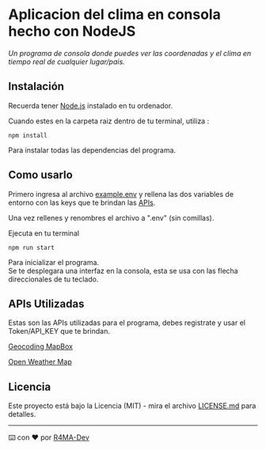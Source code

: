 # Aplicacion del clima en consola hecho con NodeJS

_Un programa de consola donde puedes ver las coordenadas y el clima en tiempo real de cualquier lugar/pais._


## Instalación

Recuerda tener [Node.js](https://nodejs.org/es/) instalado en tu ordenador.

Cuando estes en la carpeta raiz dentro de tu terminal, utiliza :
```
npm install
```
Para instalar todas las dependencias del programa.


## Como usarlo
Primero ingresa al archivo [example.env](example.env) y rellena las dos variables de entorno con las keys que te brindan las [APIs](#apis-utilizadas).

Una vez rellenes y renombres el archivo a ".env" (sin comillas). 

Ejecuta en tu terminal
```
npm run start
```
Para inicializar el programa.    
Se te desplegara una interfaz en la consola, esta se usa con las flecha direccionales de tu teclado.


## APIs Utilizadas
Estas son las APIs utilizadas para el programa, debes registrate y usar el Token/API_KEY que te brindan.  

[Geocoding MapBox](https://docs.mapbox.com/api/search/geocoding/)  

[Open Weather Map](https://openweathermap.org/api)  


## Licencia

Este proyecto está bajo la Licencia (MIT) - mira el archivo [LICENSE.md](LICENSE.md) para detalles.


---
⌨️ con ❤️ por [R4MA-Dev](https://github.com/R4MA-Dev)
